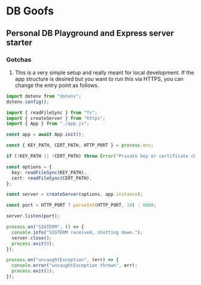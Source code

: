 # DB Goofs

## Personal DB Playground and Express server starter

### Gotchas

1. This is a very simple setup and really meant for local development. If the app structure is desired but you want to run this via HTTPS, you can change the entry point as follows.

```typescript
import dotenv from "dotenv";
dotenv.config();

import { readFileSync } from "fs";
import { createServer } from "https";
import { App } from "./app.js";

const app = await App.init();

const { KEY_PATH, CERT_PATH, HTTP_PORT } = process.env;

if (!KEY_PATH || !CERT_PATH) throw Error("Private key or certificate chain not set!");

const options = {
  key: readFileSync(KEY_PATH),
  cert: readFileSync(CERT_PATH),
};

const server = createServer(options, app.instance);

const port = HTTP_PORT ? parseInt(HTTP_PORT, 10) : 8080;

server.listen(port);

process.on("SIGTERM", () => {
  console.info("SIGTERM received, shutting down.");
  server.close();
  process.exit(0);
});

process.on("uncaughtException", (err) => {
  console.error("uncaughtException thrown", err);
  process.exit(1);
});
```
